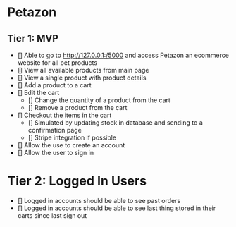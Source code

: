 # Petazon

## Tier 1: MVP

- [] Able to go to http://127.0.0.1:/5000 and access Petazon an ecommerce website for all pet products
- [] View all available products from main page
- [] View a single product with product details
- [] Add a product to a cart
- [] Edit the cart
  - [] Change the quantity of a product from the cart
  - [] Remove a product from the cart
- [] Checkout the items in the cart
  - [] Simulated by updating stock in database and sending to a confirmation page
  - [] Stripe integration if possible
- [] Allow the use to create an account
- [] Allow the user to sign in


# Tier 2: Logged In Users

- [] Logged in accounts should be able to see past orders
- [] Logged in accounts should be able to see last thing stored in their carts since last sign out

